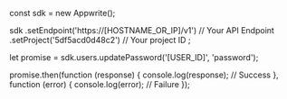 const sdk = new Appwrite();

sdk
    .setEndpoint('https://[HOSTNAME_OR_IP]/v1') // Your API Endpoint
    .setProject('5df5acd0d48c2') // Your project ID
;

let promise = sdk.users.updatePassword('[USER_ID]', 'password');

promise.then(function (response) {
    console.log(response); // Success
}, function (error) {
    console.log(error); // Failure
});